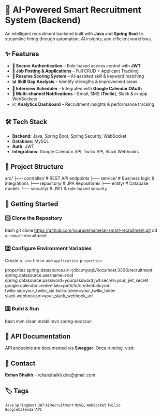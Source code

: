 # 🚀 AI-Powered Smart Recruitment System (Backend)
An intelligent recruitment backend built with **Java** and **Spring Boot** to streamline hiring through automation, AI insights, and efficient workflows.

## ✨ Features

* **🔐 Secure Authentication** – Role-based access control with **JWT**
* **📄 Job Posting & Applications** – Full CRUD + Applicant Tracking
* **🤖 Resume Scoring System** – AI-assisted skill & keyword matching
* **📊 Skill Gap Analysis** – Identify strengths & improvement areas
* **📅 Interview Scheduler** – Integrated with **Google Calendar OAuth**
* **🔔 Multi-channel Notifications** – Email, SMS (**Twilio**), Slack & in-app WebSockets
* **📈 Analytics Dashboard** – Recruitment insights & performance tracking



## 🛠 Tech Stack

* **Backend:** Java, Spring Boot, Spring Security, WebSocket
* **Database:** MySQL
* **Auth:** JWT
* **Integrations:** Google Calendar API, Twilio API, Slack Webhooks



## 📂 Project Structure

src/
 ├── controller/        # REST API endpoints
 ├── service/           # Business logic & integrations
 ├── repository/        # JPA Repositories
 ├── entity/            # Database models
 └── security/          # JWT & role-based security

## 🚀 Getting Started

### 1️⃣ Clone the Repository

bash
git clone https://github.com/yourusername/ai-smart-recruitment.git
cd ai-smart-recruitment


### 2️⃣ Configure Environment Variables

Create a `.env` file or use `application.properties`:

properties
spring.datasource.url=jdbc:mysql://localhost:3306/recruitment
spring.datasource.username=root
spring.datasource.password=yourpassword
jwt.secret=your_jwt_secret
google.calendar.credentials=path/to/credentials.json
twilio.sid=your_twilio_sid
twilio.token=your_twilio_token
slack.webhook.url=your_slack_webhook_url


### 3️⃣ Build & Run

bash
mvn clean install
mvn spring-boot:run


## 📌 API Documentation

API endpoints are documented via **Swagger**.
Once running, visit:


## 📧 Contact

**Rehan Shaikh** – [rehanshaikh.dev@gmail.com](mailto:rehanshaikh.dev@gmail.com)


## 🏷 Tags

`Java` `SpringBoot` `JWT` `AIRecruitment` `MySQL` `WebSocket` `Twilio` `GoogleCalendarAPI`
